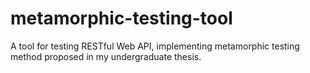 # metamorphic-testing-tool
A tool for testing RESTful Web API, implementing metamorphic testing method proposed in my undergraduate thesis.
